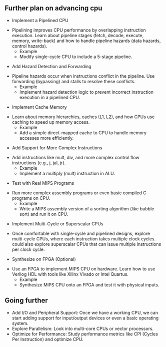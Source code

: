 ## Further plan on advancing cpu

*   Implement a Pipelined CPU
-   Pipelining improves CPU performance by overlapping instruction execution. Learn about pipeline stages (fetch, decode, execute, memory, write-back) and how to handle pipeline hazards (data hazards, control hazards).
    *   Example
    -   Modify single-cycle CPU to include a 5-stage pipeline.

*   Add Hazard Detection and Forwarding
-   Pipeline hazards occur when instructions conflict in the pipeline. Use forwarding (bypassing) and stalls to resolve these conflicts.
    *   Example
    -   Implement hazard detection logic to prevent incorrect instruction execution in a pipelined CPU.

*   Implement Cache Memory
-   Learn about memory hierarchies, caches (L1, L2), and how CPUs use caching to speed up memory access.
    *   Example
    -   Add a simple direct-mapped cache to CPU to handle memory accesses more efficiently.

*   Add Support for More Complex Instructions
-   Add instructions like mult, div, and more complex control flow instructions (e.g., j, jal, jr).
    *   Example
    -   Implement a multiply (mult) instruction in ALU.

*   Test with Real MIPS Programs
-   Run more complex assembly programs or even basic compiled C programs on CPU.
    * Example
    -   Write a MIPS assembly version of a sorting algorithm (like bubble sort) and run it on CPU.

*   Implement Multi-Cycle or Superscalar CPUs
-   Once comfortable with single-cycle and pipelined designs, explore multi-cycle CPUs, where each instruction takes multiple clock cycles.  could also explore superscalar CPUs that can issue multiple instructions per clock cycle.

*   Synthesize on FPGA (Optional)
-   Use an FPGA to implement MIPS CPU on hardware. Learn how to use Verilog HDL with tools like Xilinx Vivado or Intel Quartus.
    *   Example
    -   Synthesize MIPS CPU onto an FPGA and test it with physical inputs.

## Going further

*   Add I/O and Peripheral Support: Once we have a working CPU, we can start adding support for input/output devices or even a basic operating system.
*   Explore Parallelism: Look into multi-core CPUs or vector processors.
*   Optimize for Performance: Study performance metrics like CPI (Cycles Per Instruction) and optimize CPU.